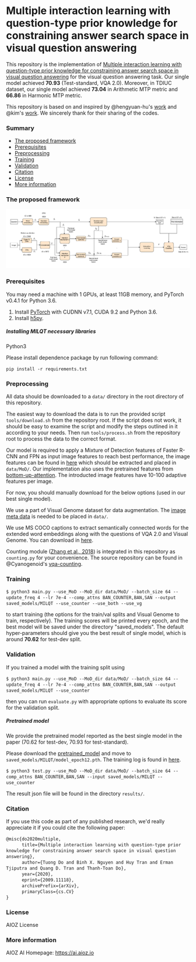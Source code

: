 # Multiple interaction learning with question-type prior knowledge for constraining answer search space in visual question answering

This repository is the implementation of [Multiple interaction learning with question-type prior knowledge for constraining answer search space in visual question answering](https://arxiv.org/abs/2009.11118) for the visual question answering task. Our single model achieved **70.93** (Test-standard, VQA 2.0). Moreover, in TDIUC dataset, our single model achieved **73.04** in Arithmetic MTP metric and **66.86** in Harmonic MTP metric.

This repository is based on and inspired by @hengyuan-hu's [work](https://github.com/hengyuan-hu/bottom-up-attention-vqa) and @kim's [work](https://github.com/jnhwkim/ban-vqa). We sincerely thank for their sharing of the codes.

### Summary

* [The proposed framework](#the-proposed-framework)
* [Prerequisites](#prerequisites)
* [Preprocessing](#preprocessing)
* [Training](#training)
* [Validation](#validation)
* [Citation](#citation)
* [License](#license)
* [More information](#more-information)

### The proposed framework 
![Overview of MILQT](misc/MILQT_overview.png)

### Prerequisites

You may need a machine with 1 GPUs, at least 11GB memory, and PyTorch v0.4.1 for Python 3.6.

1. Install [PyTorch](http://pytorch.org/) with CUDNN v7.1, CUDA 9.2 and Python 3.6.
2. Install [h5py](http://docs.h5py.org/en/latest/build.html).

##### Installing MILQT necessary libraries

Python3

Please install dependence package by run following command:

```
pip install -r requirements.txt
```

### Preprocessing

All data should be downloaded to a `data/` directory in the root directory of this repository.

The easiest way to download the data is to run the provided script `tools/download.sh` from the repository root. If the script does not work, it should be easy to examine the script and modify the steps outlined in it according to your needs. Then run `tools/process.sh` from the repository root to process the data to the correct format.

Our model is required to apply a Mixture of Detection features of Faster R-CNN and FPN as input image features to reach best performance, the image features can be found in [here](https://vision.aioz.io/lib/a5123ff4-398d-45b1-82e2-6bf4c9ff6258/file/dataset/MoD.zip?dl=1) which should be extracted and placed in `data/MoD/`.
Our implementation also uses the pretrained features from [bottom-up-attention](https://github.com/hengyuan-hu/bottom-up-attention-vqa).
The introducted image features have 10-100 adaptive features per image.

For now, you should manually download for the below options (used in our best single model).

We use a part of Visual Genome dataset for data augmentation. The [image meta data](https://visualgenome.org/static/data/dataset/image_data.json.zip) is needed to be placed in `data/`.

We use MS COCO captions to extract semantically connected words for the extended word embeddings along with the questions of VQA 2.0 and Visual Genome. You can download in [here](http://images.cocodataset.org/annotations/annotations_trainval2017.zip).

Counting module ([Zhang et al., 2018](https://openreview.net/forum?id=B12Js_yRb)) is integrated in this repository as `counting.py` for your convenience. The source repository can be found in @Cyanogenoid's [vqa-counting](https://github.com/Cyanogenoid/vqa-counting).

### Training

```
$ python3 main.py --use_MoD --MoD_dir data/MoD/ --batch_size 64 --update_freq 4 --lr 7e-4 --comp_attns BAN_COUNTER,BAN,SAN --output saved_models/MILQT --use_counter --use_both --use_vg
```
to start training (the options for the train/val splits and Visual Genome to train, respectively). The training scores will be printed every epoch, and the best model will be saved under the directory "saved_models". The default hyper-parameters should give you the best result of single model, which is around **70.62** for test-dev split.

### Validation

If you trained a model with the training split using
```
$ python3 main.py --use_MoD --MoD_dir data/MoD/ --batch_size 64 --update_freq 4 --lr 7e-4 --comp_attns BAN_COUNTER,BAN,SAN --output saved_models/MILQT --use_counter
```
then you can run `evaluate.py` with appropriate options to evaluate its score for the validation split.

##### Pretrained model

We provide the pretrained model reported as the best single model in the paper (70.62 for test-dev, 70.93 for test-standard).

Please download the [pretrained_model](https://vision.aioz.io/d/39b01e88bf7141ab92f5/files/?p=/MILQT/model_epoch12.pth&dl=1) and move to `saved_models/MILQT/model_epoch12.pth`. The training log is found in [here](https://vision.aioz.io/d/39b01e88bf7141ab92f5/files/?p=/MILQT/log.txt&dl=1).

```
$ python3 test.py --use_MoD --MoD_dir data/MoD/ --batch_size 64 --comp_attns BAN_COUNTER,BAN,SAN --input saved_models/MILQT --use_counter
```

The result json file will be found in the directory `results/`.

### Citation

If you use this code as part of any published research, we'd really appreciate it if you could cite the following paper:

```
@misc{do2020multiple,
      title={Multiple interaction learning with question-type prior knowledge for constraining answer search space in visual question answering},
      author={Tuong Do and Binh X. Nguyen and Huy Tran and Erman Tjiputra and Quang D. Tran and Thanh-Toan Do},
      year={2020},
      eprint={2009.11118},
      archivePrefix={arXiv},
      primaryClass={cs.CV}
}
```

### License

AIOZ License

### More information

AIOZ AI Homepage: https://ai.aioz.io
